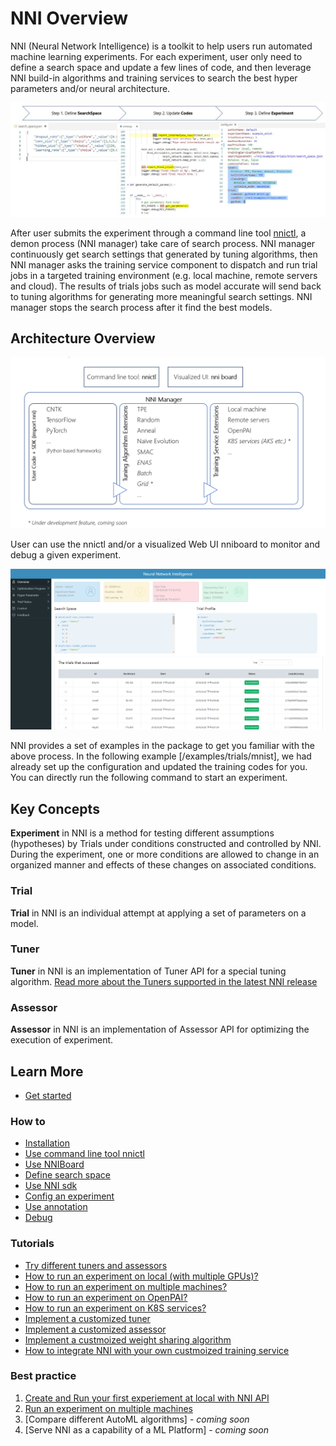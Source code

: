# NNI Overview

NNI (Neural Network Intelligence) is a toolkit to help users run automated machine learning experiments. For each experiment, user only need to define a search space and update a few lines of code, and then leverage NNI build-in algorithms and training services to search the best hyper parameters and/or neural architecture.

<p align="center">
<img src="./img/3_steps.jpg" alt="drawing"/>
</p>

After user submits the experiment through a command line tool [nnictl](../tools/README.md), a demon process (NNI manager) take care of search process. NNI manager continuously get search settings that generated by tuning algorithms, then NNI manager asks the training service component to dispatch and run trial jobs in a targeted training environment (e.g. local machine, remote servers and cloud). The results of trials jobs such as model accurate will send back to tuning algorithms for generating more meaningful search settings. NNI manager stops the search process after it find the best models.

## Architecture Overview
<p align="center">
<img src="./nni_overview.png" alt="drawing"/>
</p>

User can use the nnictl and/or a visualized Web UI nniboard to monitor and debug a given experiment.

<p align="center">
<img src="./img/overview.jpg" alt="drawing"/>
</p>


NNI provides a set of examples in the package to get you familiar with the above process. In the following example [/examples/trials/mnist], we had already set up the configuration and updated the training codes for you. You can directly run the following command to start an experiment. 

## Key Concepts

**Experiment** in NNI is a method for testing different assumptions (hypotheses) by Trials under conditions constructed and controlled by NNI. During the experiment, one or more conditions are allowed to change in an organized manner and effects of these changes on associated conditions.

### **Trial**
**Trial** in NNI is an individual attempt at applying a set of parameters on a model. 

### **Tuner**
**Tuner** in NNI is an implementation of Tuner API for a special tuning algorithm. [Read more about the Tuners supported in the latest NNI release](../src/sdk/pynni/nni/README.md)

### **Assessor**
**Assessor** in NNI is an implementation of Assessor API for optimizing the execution of experiment.


## Learn More
* [Get started](docs/GetStarted.md)
### **How to**
* [Installation](docs/InstallNNI_Ubuntu.md)
* [Use command line tool nnictl](docs/InstallNNI_Ubuntu.md)
* [Use NNIBoard](docs/InstallNNI_Ubuntu.md)
* [Define search space](docs/InstallNNI_Ubuntu.md)
* [Use NNI sdk](docs/InstallNNI_Ubuntu.md)
* [Config an experiment](docs/InstallNNI_Ubuntu.md)
* [Use annotation](docs/InstallNNI_Ubuntu.md)
* [Debug](docs/InstallNNI_Ubuntu.md)
### **Tutorials**
* [Try different tuners and assessors]()
* [How to run an experiment on local (with multiple GPUs)?]()
* [How to run an experiment on multiple machines?]()
* [How to run an experiment on OpenPAI?]()
* [How to run an experiment on K8S services?]()
* [Implement a customized tuner]()
* [Implement a customized assessor]()
* [Implement a custmoized weight sharing algorithm]()
* [How to integrate NNI with your own custmoized training service]()
### **Best practice**
1. [Create and Run your first experiement at local with NNI API](docs/tutorial_1_CR_exp_local_api.md)
2. [Run an experiment on multiple machines](docs/tutorial_2_RemoteMachineMode.md)
3. [Compare different AutoML algorithms] - *coming soon*
4. [Serve NNI as a capability of a ML Platform] - *coming soon*
